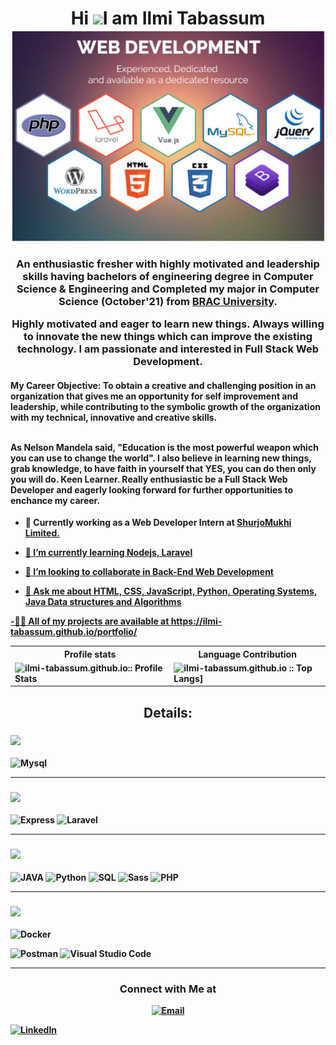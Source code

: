 <h1 align="center">Hi  <img src="https://media.giphy.com/media/hvRJCLFzcasrR4ia7z/giphy.gif" width="25px">I am <a href" https://ilmi-tabassum.github.io/portfolio/">  Ilmi Tabassum</a>
<img src="web.jpg" align="center" alt="image">
<h3 align="center">An enthusiastic fresher with highly motivated and leadership skills having bachelors of engineering degree in Computer Science & Engineering and Completed my major in Computer Science (October'21) from <a href="https://www.bracu.ac.bd/">BRAC University</a>.</br>

Highly motivated and eager to learn new things. Always willing to innovate the new things which can improve the existing technology.
I am passionate and interested in Full Stack Web Development.</h3>

<h4><b>My Career Objective:<b>
To obtain a creative and challenging position in an organization that gives me an opportunity for self improvement and leadership, while contributing to the symbolic growth of the organization with my technical, innovative and creative skills.
  
<br>As Nelson Mandela said, "Education is the most powerful weapon which you can use to change the world". I also believe in learning new things, grab knowledge, to have faith in yourself that YES, you can do then only you will do.
Keen Learner. Really enthusiastic be a Full Stack Web Developer and eagerly looking forward for further opportunities to enchance my career.</h4>


- 🔭 Currently working as a Web Developer Intern at <a href="https://shurjomukhi.com.bd/">ShurjoMukhi Limited.
  
- 🌱 I’m currently learning **Nodejs, Laravel**

- 👯 I’m looking to collaborate in **Back-End Web Development**
  
 - 💬 Ask me about **HTML, CSS, JavaScript, Python, Operating Systems, Java  Data structures and Algorithms**
  
 -👨‍💻 All of my projects are available at https://ilmi-tabassum.github.io/portfolio/


<p align="center">
   <table>
      <tr>
       <th>Profile stats  </th>
       <th>Language Contribution</th>
      </tr>
      <tr>
       <td><img alt="ilmi-tabassum.github.io:: Profile Stats" src="https://github-readme-stats.vercel.app/api?username=Ilmi-Tabassum&show_icons=true&theme=dark"> </td>
       <td><img alt="ilmi-tabassum.github.io :: Top Langs]" src="https://github-readme-stats.vercel.app/api/top-langs/?username=Ilmi-Tabassum&langs_count=10&theme=tokyonight&layout=compact&hide=html"> </td>
      </tr>
   </table>
</p>

<h2 align="center">Details:</h2>
<!--START_SECTION:learn-->
<h3><img height="20px" src="https://img.shields.io/badge/Database-979a9b"/></h3>

<span><img src="https://img.shields.io/badge/-Mysql-black?style=flat-square&amp;logo=Mysql" alt="Mysql"/></span>

<hr>
<h3><img height="20px" src="https://img.shields.io/badge/Framework-695b55"/></h3>
<span><img src="https://img.shields.io/badge/-Express-black?style=flat-square&amp;logo=Express" alt="Express"/></span>
<span><img src="https://img.shields.io/badge/-Laravel-black?style=flat-square&amp;logo=Laravel" alt="Laravel"/></span>


<hr>
<h3><img height="20px" src="https://img.shields.io/badge/Language-467870"/></h3>
   
   

<span><img src="https://img.shields.io/badge/-Java-black?style=flat-square&amp;logo=Java" alt="JAVA"/></span>
<span><img src="https://img.shields.io/badge/-Python-black?style=flat-square&amp;logo=Python" alt="Python"/></span>
<span><img src="https://img.shields.io/badge/-SQL-black?style=flat-square&amp;logo=SQL" alt="SQL"/></span>
<span><img src="https://img.shields.io/badge/-Sass-black?style=flat-square&amp;logo=Sass" alt="Sass"/></span>
<span><img src="https://img.shields.io/badge/-PHP-black?style=flat-square&amp;logo=PHP" alt="PHP"/></span>
<hr>
<h3><img height="20px" src="https://img.shields.io/badge/Tools-6c598f"/></h3>
<span><img src="https://img.shields.io/badge/-Docker-black?style=flat-square&amp;logo=Docker" alt="Docker"/></span>

<span><img src="https://img.shields.io/badge/-Postman-black?style=flat-square&amp;logo=Postman" alt="Postman"/></span>
<span><img src="https://img.shields.io/badge/-Visual%20Studio%20Code-black?style=flat-square&amp;logo=Visual%20Studio%20Code" alt="Visual Studio Code"/></span>
<hr>
<!--END_SECTION:learn-->
<h3 align="center"> Connect with Me at </h3>

<p align="center">
<a href="mailto:ilmi.tabassum@g.bracu.ac.bd"><img alt="Email" src="https://img.shields.io/badge/Gmail-ilmi.tabassum@g.bracu.ac.bd-red?style=flat&logo=gmail"></a>

<a href="https://www.linkedin.com/in/ilmi-tabassum/"><img alt="LinkedIn" src="https://img.shields.io/badge/LinkedIn-Ilmi Tabassum-blue?style=flat&logo=linkedin"></a>
</p>
  
